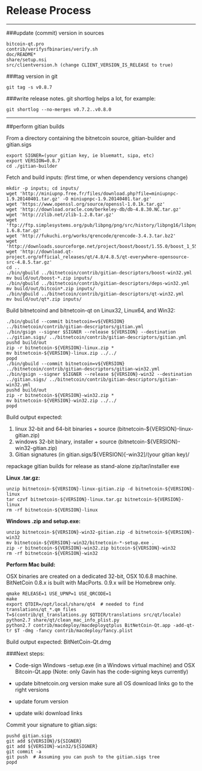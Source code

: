 Release Process
====================

* * *

###update (commit) version in sources


	bitcoin-qt.pro
	contrib/verifysfbinaries/verify.sh
	doc/README*
	share/setup.nsi
	src/clientversion.h (change CLIENT_VERSION_IS_RELEASE to true)

###tag version in git

	git tag -s v0.8.7

###write release notes. git shortlog helps a lot, for example:

	git shortlog --no-merges v0.7.2..v0.8.0

* * *

##perform gitian builds

 From a directory containing the bitnetcoin source, gitian-builder and gitian.sigs
  
	export SIGNER=(your gitian key, ie bluematt, sipa, etc)
	export VERSION=0.8.7
	cd ./gitian-builder

 Fetch and build inputs: (first time, or when dependency versions change)

	mkdir -p inputs; cd inputs/
	wget 'http://miniupnp.free.fr/files/download.php?file=miniupnpc-1.9.20140401.tar.gz' -O miniupnpc-1.9.20140401.tar.gz'
	wget 'https://www.openssl.org/source/openssl-1.0.1k.tar.gz'
	wget 'http://download.oracle.com/berkeley-db/db-4.8.30.NC.tar.gz'
	wget 'http://zlib.net/zlib-1.2.8.tar.gz'
	wget 'ftp://ftp.simplesystems.org/pub/libpng/png/src/history/libpng16/libpng-1.6.8.tar.gz'
	wget 'http://fukuchi.org/works/qrencode/qrencode-3.4.3.tar.bz2'
	wget 'http://downloads.sourceforge.net/project/boost/boost/1.55.0/boost_1_55_0.tar.bz2'
	wget 'http://download.qt-project.org/official_releases/qt/4.8/4.8.5/qt-everywhere-opensource-src-4.8.5.tar.gz'
	cd ..
	./bin/gbuild ../bitnetcoin/contrib/gitian-descriptors/boost-win32.yml
	mv build/out/boost-*.zip inputs/
	./bin/gbuild ../bitnetcoin/contrib/gitian-descriptors/deps-win32.yml
	mv build/out/bitcoin*.zip inputs/
	./bin/gbuild ../bitnetcoin/contrib/gitian-descriptors/qt-win32.yml
	mv build/out/qt*.zip inputs/

 Build bitnetcoind and bitnetcoin-qt on Linux32, Linux64, and Win32:
  
	./bin/gbuild --commit bitnetcoin=v${VERSION} ../bitnetcoin/contrib/gitian-descriptors/gitian.yml
	./bin/gsign --signer $SIGNER --release ${VERSION} --destination ../gitian.sigs/ ../bitnetcoin/contrib/gitian-descriptors/gitian.yml
	pushd build/out
	zip -r bitnetcoin-${VERSION}-linux.zip *
	mv bitnetcoin-${VERSION}-linux.zip ../../
	popd
	./bin/gbuild --commit bitnetcoin=v${VERSION} ../bitnetcoin/contrib/gitian-descriptors/gitian-win32.yml
	./bin/gsign --signer $SIGNER --release ${VERSION}-win32 --destination ../gitian.sigs/ ../bitnetcoin/contrib/gitian-descriptors/gitian-win32.yml
	pushd build/out
	zip -r bitnetcoin-${VERSION}-win32.zip *
	mv bitnetcoin-${VERSION}-win32.zip ../../
	popd

  Build output expected:

  1. linux 32-bit and 64-bit binaries + source (bitnetcoin-${VERSION}-linux-gitian.zip)
  2. windows 32-bit binary, installer + source (bitnetcoin-${VERSION}-win32-gitian.zip)
  3. Gitian signatures (in gitian.sigs/${VERSION}[-win32]/(your gitian key)/

repackage gitian builds for release as stand-alone zip/tar/installer exe

**Linux .tar.gz:**

	unzip bitnetcoin-${VERSION}-linux-gitian.zip -d bitnetcoin-${VERSION}-linux
	tar czvf bitnetcoin-${VERSION}-linux.tar.gz bitnetcoin-${VERSION}-linux
	rm -rf bitnetcoin-${VERSION}-linux

**Windows .zip and setup.exe:**

	unzip bitnetcoin-${VERSION}-win32-gitian.zip -d bitnetcoin-${VERSION}-win32
	mv bitnetcoin-${VERSION}-win32/bitnetcoin-*-setup.exe .
	zip -r bitnetcoin-${VERSION}-win32.zip bitcoin-${VERSION}-win32
	rm -rf bitnetcoin-${VERSION}-win32

**Perform Mac build:**

  OSX binaries are created on a dedicated 32-bit, OSX 10.6.8 machine.
  BitNetCoin 0.8.x is built with MacPorts.  0.9.x will be Homebrew only.

	qmake RELEASE=1 USE_UPNP=1 USE_QRCODE=1
	make
	export QTDIR=/opt/local/share/qt4  # needed to find translations/qt_*.qm files
	T=$(contrib/qt_translations.py $QTDIR/translations src/qt/locale)
	python2.7 share/qt/clean_mac_info_plist.py
	python2.7 contrib/macdeploy/macdeployqtplus BitNetCoin-Qt.app -add-qt-tr $T -dmg -fancy contrib/macdeploy/fancy.plist

 Build output expected: BitNetCoin-Qt.dmg

###Next steps:

* Code-sign Windows -setup.exe (in a Windows virtual machine) and
  OSX Bitcoin-Qt.app (Note: only Gavin has the code-signing keys currently)

* update bitnetcoin.org version
  make sure all OS download links go to the right versions

* update forum version

* update wiki download links

Commit your signature to gitian.sigs:

	pushd gitian.sigs
	git add ${VERSION}/${SIGNER}
	git add ${VERSION}-win32/${SIGNER}
	git commit -a
	git push  # Assuming you can push to the gitian.sigs tree
	popd

